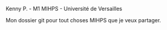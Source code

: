 Kenny P. - M1 MIHPS - Université de Versailles

Mon dossier git pour tout choses MIHPS que je veux partager.
